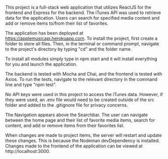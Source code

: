 This project is a full-stack web application that utilizes ReactJS for the frontend and Express for the backend. The iTunes API was used to retrieve data for the application. Users can search for specified media content and add or remove items to/from their list of favorites.

The application has been deployed at https://applemusicapi.herokuapp.com. To install the project, first create a folder to store all files. Then, in the terminal or command prompt, navigate to the project's directory by typing "cd" and the folder name.

To install all modules simply type in npm start and it will install everything for you and launch the application.

The backend is tested with Mocha and Chai, and the frontend is tested with Axios. To run the tests, navigate to the relevant directory in the command line and type "npm test".

No API keys were used in this project to access the iTunes data. However, if they were used, an .env file would need to be created outside of the src folder and added to the .gitignore file for privacy concerns.

The Navigation appears above the Searchbar. The user can navigate between the home page and their list of favorite media items, search for content, and add or remove items from their favorites list.

When changes are made to project items, the server will restart and update these changes. This is because the Nodeman devDependency is installed. Changes made to the frontend of the application can be viewed at http://localhost:3000.